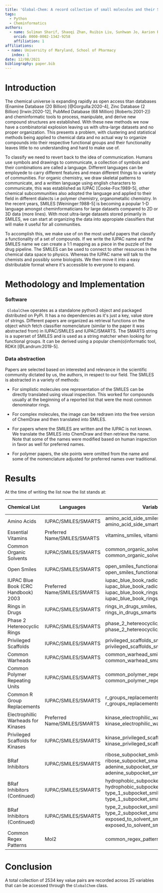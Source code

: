 ```yaml
---
title: 'Global-Chem: A record collection of small molecules and their SMILES/SMARTS'
tags:
  - Python
  - Cheminformatics
authors:
  - name: Suliman Sharif, Shaoqi Zhan, Ruibin Liu, Sunhwan Jo, Aarion Romney, Elena Yi Chow, Alexander D. MacKerell Jr. 
    orcid: 0000-0002-1342-9258
    affiliation: 1
affiliations:
 - name: University of Maryland, School of Pharmacy
   index: 1
date: 12/08/2021
bibliography: paper.bib
---
```


# Introduction

The chemical universe is expanding rapidly as open access titan databases (Enamine Database (20 Billion) [@Gorgulla:2020-4],
Zinc Database (2 Billion) [Irwin:2020-12], PubMed Database (68 Million) [Roberts:2001-2]) and cheminformatic tools to process, manipulate, and derive new
compound structures are established. With these new methods we now have a combinatorial explosion leaving us with ultra-large datasets
and no proper organization. This presents a problem, with clustering and statistical methods being applied to chemical data and no actual way to organize
compounds into their respective functional groups and their functionality leaves little to no understanding and hard to make use of. 

To classify we need to revert back to the idea of communication. Humans use symbols and drawings to communicate, a collection of symbols and their combinations
are called a language. Different languages can be employede to carry different features and mean different things to a variety of communities. 
For organic chemistry, we draw skeletal patterns to communicate, and a written language using english characters to communicate, this was established as IUPAC [Cooke-Fox:1989-5],
other chemical subcommunities also adopted the language and applied to their field in different dialects i.e polymer chemistry, organometallic chemistry.
In the recent years, SMILES [Weininger:1988-5] is becoming a popular 1-D language amongst cheminformaticians for large datasets compared to 2D or 3D data (more lines). 
With most ultra-large datasets stored primarily in SMILES, we can start at organizing the data into appropiate classifiers that
will make it useful for all communities.

To accomplish this, we make use of on the most useful papers that classify a functionality of a set of compounds. If we 
write the IUPAC name and the SMILES name we can create a 1:1 mapping as a piece in the puzzle of the drug pipeline. The SMILES can be used
to connect to other resources in the chemical data space to physics. Whereas the IUPAC name will talk to the chemists and 
possibly some biologists. We then move it into a easy distributable format where it's accessible to everyone to expand.


# Methodology and Implementation

### Software

``` GlobalChem``` operates as a standalone python3 object and packaged distributed on PyPi. It has a no dependencies 
as it's just a key, value store of strings. Different papers are organized as retrieval functions on the object which fetch
classifier nomenclature (similar to the paper it was abstracted from) in IUPAC/SMILES and IUPAC/SMARTS. The SMARTS string
is a superset of SMILES and is used as a string matcher when looking for functional groups. It can be derived using a 
popular chem(o)informatic tool, RDKit [@Landrum:2019-5].

### Data abstraction

Papers are selected based on interested and relevance in the scientific community dictated by us, the authors, in respect to our field. 
The SMILES is abstracted in a variety of methods:

-  For simplistic molecules one representation of the SMILES can be directly translated using visual 
inspection. This worked for compounds usually at the beginning of a reported list that were the most common denominator rings. 

- For complex molecules, the image can be redrawn into the free version of ChemDraw and then translated into SMILES. 

- For papers where the SMILES are written and the IUPAC is not known. We translate the SMILES into ChemDraw and then retrieve the name. 
Note that some of the names were modified based on human inspection in favor as well for preferred names. 

- For polymer papers, the site points were omitted from the name and some of the nomenclature adjusted for preferred names
over traditional. 

# Results

At the time of writing the list now the list stands at:

| Chemical List                       | Languages                    | Variables                                                                                                                  | # of Entries | References               |
|-------------------------------------|------------------------------|----------------------------------------------------------------------------------------------------------------------------|--------------|--------------------------|
| Amino Acids                         | IUPAC/SMILES/SMARTS          | amino_acid_side_smiles, amino_acid_side_smarts                                                                             | 20           | Common Knowledge         |
| Essential Vitamins                  | Preferred Name/SMILES/SMARTS | vitamins_smiles, vitamins_smarts                                                                                           | 13           | Common Knowledge         |
| Common Organic Solvents             | IUPAC/SMILES/SMARTS          | common_organic_solvents_smiles, common_organic_solvents_smarts                                                             | 42           | [Fulmer:2010-5]          |
| Open Smiles                         | IUPAC/SMILES/SMARTS          | open_smiles_functional_groups_smiles, open_smiles_functional_groups_smarts                                                 | 94           | [OpenSmiles]             |
| IUPAC Blue Book (CRC Handbook) 2003 | Preferred Name/SMILES/SMARTS | iupac_blue_book_radical_smiles, iupac_blue_book_radical_smarts, iupac_blue_book_rings_smiles, iupac_blue_book_rings_smarts | 333          | [CRC:2004]               |
| Rings in Drugs                      | IUPAC/SMILES/SMARTS          | rings_in_drugs_smiles, rings_in_drugs_smarts                                                                               | 92           | [Taylor:2014-6]          |
| Phase 2 Hetereocyclic Rings         | IUPAC/SMILES/SMARTS          | phase_2_hetereocyclic_rings_smiles, phase_2_hetereocyclic_rings_smarts                                                     | 19           | [Broughton:2004-9]       |
| Privileged Scaffolds                | IUPAC/SMILES/SMARTS          | privileged_scaffolds_smiles, privileged_scaffolds_smarts                                                                   | 47           | [Welsch:2010-6]          |
| Common Warheads                     | IUPAC/SMILES/SMARTS          | common_warhead_smiles, common_warhead_smarts                                                                               | 29           | [Gehringer:2019-6]       |
| Common Polymer Repeating Units      | IUPAC/SMILES/SMARTS          | common_polymer_repeating_units_smiles, common_polymer_repeating_units_smarts                                               | 78           | [Hiorns:2019-6]          |
| Common R Group Replacements         | IUPAC/SMILES/SMARTS          | r_groups_replacements_smiles, r_groups_replacements_smarts                                                                 | 499          | [Takeuchi:2021-9]        |
| Electrophillic Warheads for Kinases | Preferred Name/SMILES/SMARTS | kinase_electrophilic_warheads_smiles, kinase_electrophilic_warheads_smarts                                                 | 24           | [Petri:2020-12]          |
| Privileged Scaffolds for Kinases    | IUPAC/SMILES/SMARTS          | kinase_privileged_scaffolds_smiles, kinase_privileged_scaffolds_smarts                                                     | 29           | [Hu:2021-3]              |
| BRaf Inhibitors                     | IUPAC/SMILES/SMARTS          | ribose_subpocket_smiles, ribose_subpocket_smarts, adenine_subpocket_smiles, adenine_subpocket_smarts                       | 20           | [Agianian:2018-6]        |
| BRaf Inhibitors (Continued)         | IUPAC/SMILES/SMARTS          | hydrophobic_subpocket_smiles, hydrophobic_subpocket_smarts,  type_1_subpocket_smiles, type_1_subpocket_smarts              | 17           |                          |
| BRaf Inhibitors (Continued)         | IUPAC/SMILES/SMARTS          | type_2_subpocket_smiles, type_2_subpocket_smarts, exposed_to_solvent_smiles, exposed_to_solvent_smarts                     | 17           |                          |
| Common Regex Patterns               | Mol2                         | common_regex_patterns                                                                                                      | 1            |                          |

# Conclusion

A total collection of 2534 key value pairs are recorded across 25 variables that can be accessed through the `GlobalChem` class. 
